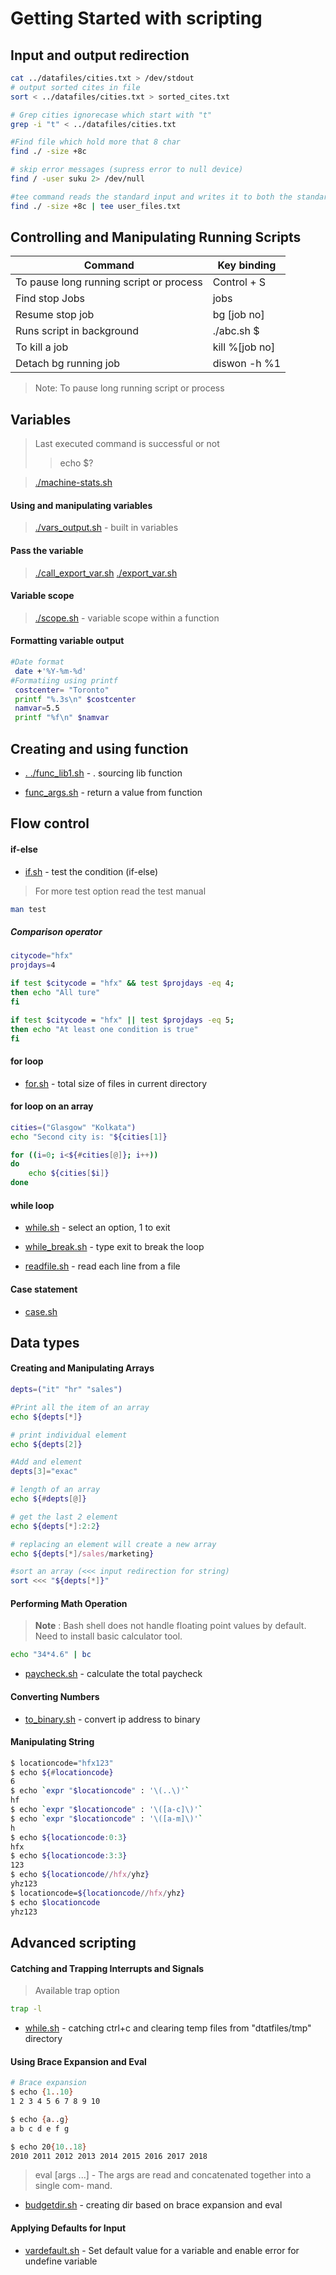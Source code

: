 # Getting Started with scripting

## Input and output redirection

```bash
cat ../datafiles/cities.txt > /dev/stdout
# output sorted cites in file
sort < ../datafiles/cities.txt > sorted_cites.txt

# Grep cities ignorecase which start with "t"
grep -i "t" < ../datafiles/cities.txt

#Find file which hold more that 8 char
find ./ -size +8c

# skip error messages (supress error to null device)
find / -user suku 2> /dev/null

#tee command reads the standard input and writes it to both the standard output and one or more files.
find ./ -size +8c | tee user_files.txt
```

## Controlling and Manipulating Running Scripts
                
Command                                  | Key binding
-------------                            | -------------
To pause long running script or process  | Control + S
Find stop Jobs                          | jobs 
Resume stop job                         | bg [job no]
Runs script in background                    | ./abc.sh $
To kill a job                             | kill %[job no]
Detach bg running job                            | diswon -h %1

> Note: To pause long running script or process


## Variables

> Last executed command is successful or not 
>>echo $?

> [./machine-stats.sh](https://github.com/suku19/bash-scripting/blob/master/01-variable-and-args/machine-stats.sh)

#### Using and manipulating variables

> [./vars_output.sh](https://github.com/suku19/bash-scripting/blob/master/01-variable-and-args/vars_output.sh) - built in variables

#### Pass the variable

>[./call_export_var.sh](https://github.com/suku19/bash-scripting/blob/master/01-variable-and-args/call_export_var.sh)
>[./export_var.sh](https://github.com/suku19/bash-scripting/blob/master/01-variable-and-args/export_var.sh) 

#### Variable scope
>[./scope.sh](https://github.com/suku19/bash-scripting/blob/master/03-function/scope.sh) - variable scope within a function

#### Formatting variable output

```bash
#Date format
 date +'%Y-%m-%d'
#Formatiing using printf
 costcenter= "Toronto"
 printf "%.3s\n" $costcenter
 namvar=5.5
 printf "%f\n" $namvar
```
## Creating and using function

+ [. ./func_lib1.sh](https://github.com/suku19/bash-scripting/blob/master/03-function/func_lib1.sh) - . sourcing lib function

+ [func_args.sh](https://github.com/suku19/bash-scripting/blob/master/03-function/func_args.sh) - return a value from function

## Flow control

#### if-else

+ [if.sh](https://github.com/suku19/bash-scripting/blob/master/04-flow-control/if.sh) - test the condition (if-else)

>For more test option read the test manual
```bash
man test
```

##### Comparison operator
```bash
citycode="hfx"
projdays=4

if test $citycode = "hfx" && test $projdays -eq 4;
then echo "All ture"
fi

if test $citycode = "hfx" || test $projdays -eq 5;
then echo "At least one condition is true"
fi
```

#### for loop
+ [for.sh](https://github.com/suku19/bash-scripting/blob/master/04-flow-control/for.sh) - total size of files in current directory

#### for loop on an array

```bash
cities=("Glasgow" "Kolkata")
echo "Second city is: "${cities[1]}

for ((i=0; i<${#cities[@]}; i++))
do
    echo ${cities[$i]}
done
```

#### while loop

+ [while.sh](https://github.com/suku19/bash-scripting/blob/master/04-flow-control/while.sh) - select an option, 1 to exit

+ [while_break.sh](https://github.com/suku19/bash-scripting/blob/master/04-flow-control/while_break.sh) - type exit to break the loop

+ [readfile.sh](https://github.com/suku19/bash-scripting/blob/master/04-flow-control/readfile.sh) - read each line from a file

#### Case statement

+ [case.sh](https://github.com/suku19/bash-scripting/blob/master/04-flow-control/readfile.sh) 

## Data types

#### Creating and Manipulating Arrays

```bash
depts=("it" "hr" "sales")

#Print all the item of an array
echo ${depts[*]}

# print individual element
echo ${depts[2]}

#Add and element
depts[3]="exac"

# length of an array
echo ${#depts[@]}

# get the last 2 element
echo ${depts[*]:2:2}

# replacing an element will create a new array
echo ${depts[*]/sales/marketing}

#sort an array (<<< input redirection for string)
sort <<< "${depts[*]}"
```

#### Performing Math Operation
>**Note** : Bash shell does not handle floating point values by default. Need to install basic calculator tool.

```bash
echo "34*4.6" | bc
```

+ [paycheck.sh](https://github.com/suku19/bash-scripting/blob/master/05-datatypes/paycheck.sh) - calculate the total paycheck

#### Converting Numbers

+ [to_binary.sh](https://github.com/suku19/bash-scripting/blob/master/05-datatypes/to_binary.sh) - convert ip address to binary 

#### Manipulating String

```bash
$ locationcode="hfx123" 
$ echo ${#locationcode} 
6
$ echo `expr "$locationcode" : '\(..\)'` 
hf
$ echo `expr "$locationcode" : '\([a-c]\)'` 
$ echo `expr "$locationcode" : '\([a-m]\)'` 
h
$ echo ${locationcode:0:3} 
hfx
$ echo ${locationcode:3:3} 
123
$ echo ${locationcode//hfx/yhz} 
yhz123
$ locationcode=${locationcode//hfx/yhz}
$ echo $locationcode
yhz123
```
## Advanced scripting
#### Catching and Trapping Interrupts and Signals

>Available trap option
```bash
trap -l
```

+ [while.sh](https://github.com/suku19/bash-scripting/blob/master/06-advanced-script/while.sh) - catching ctrl+c and clearing temp files from "dtatfiles/tmp" directory

#### Using Brace Expansion and Eval

```bash
# Brace expansion
$ echo {1..10}
1 2 3 4 5 6 7 8 9 10

$ echo {a..g}
a b c d e f g

$ echo 20{10..18}
2010 2011 2012 2013 2014 2015 2016 2017 2018

```

> eval [args ...] - The  args  are read and concatenated together into a single com-
    mand.

+ [budgetdir.sh](https://github.com/suku19/bash-scripting/blob/master/06-advanced-script/budgetdir.sh) - creating dir based on brace expansion and eval

#### Applying Defaults for Input

+ [vardefault.sh](https://github.com/suku19/bash-scripting/blob/master/06-advanced-script/vardefault.sh) - Set default value for a variable and enable error for undefine variable
